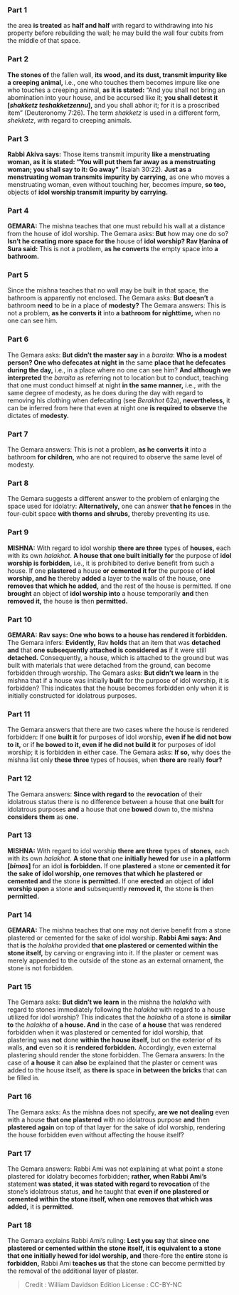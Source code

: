 
### Part 1
the area <b>is treated</b> as <b>half and half</b>  with regard to withdrawing into his property before rebuilding the wall; he may build the wall four cubits from the middle of that space.

### Part 2
<b>The stones of</b> the fallen wall, <b>its wood, and its dust, transmit impurity like a creeping animal,</b> i.e., one who touches them becomes impure like one who touches a creeping animal, <b>as it is stated:</b> “And you shall not bring an abomination into your house, and be accursed like it; <b>you shall detest it [<i>shakketz teshakketzennu</i>],</b> and you shall abhor it; for it is a proscribed item” (Deuteronomy 7:26). The term <i>shakketz</i> is used in a different form, <i>shekketz</i>, with regard to creeping animals.

### Part 3
<b>Rabbi Akiva says:</b> Those items transmit impurity <b>like a menstruating woman, as it is stated: “You will put them far away as a menstruating woman; you shall say to it: Go away”</b> (Isaiah 30:22). <b>Just as a menstruating woman transmits impurity by carrying,</b> as one who moves a menstruating woman, even without touching her, becomes impure, <b>so too,</b> objects of <b>idol worship transmit impurity by carrying.</b>

### Part 4
<strong>GEMARA:</strong> The mishna teaches that one must rebuild his wall at a distance from the house of idol worship. The Gemara asks: <b>But</b> how may one do so? <b>Isn’t he creating more space for the</b> house of <b>idol worship? Rav Ḥanina of Sura said:</b> This is not a problem, <b>as he converts</b> the empty space into <b>a bathroom.</b>

### Part 5
Since the mishna teaches that no wall may be built in that space, the bathroom is apparently not enclosed. The Gemara asks: <b>But doesn’t</b> a bathroom <b>need</b> to be in a place of <b>modesty?</b> The Gemara answers: This is not a problem, <b>as he converts it</b> into <b>a bathroom for nighttime,</b> when no one can see him.

### Part 6
The Gemara asks: <b>But didn’t the master say</b> in a <i>baraita</i>: <b>Who is a modest person? One who defecates at night in</b> the same <b>place that he defecates during the day,</b> i.e., in a place where no one can see him? <b>And although we interpreted</b> the <i>baraita</i> as referring not to location but to conduct, teaching that one must conduct himself at night <b>in the same manner,</b> i.e., with the same degree of modesty, as he does during the day with regard to removing his clothing when defecating (see <i>Berakhot</i> 62a), <b>nevertheless,</b> it can be inferred from here that even at night one <b>is required to observe</b> the dictates of <b>modesty.</b>

### Part 7
The Gemara answers: This is not a problem, <b>as he converts it</b> into a bathroom <b>for children,</b> who are not required to observe the same level of modesty.

### Part 8
The Gemara suggests a different answer to the problem of enlarging the space used for idolatry: <b>Alternatively,</b> one can answer <b>that he fences</b> in the four-cubit space <b>with thorns and shrubs,</b> thereby preventing its use.

### Part 9
<strong>MISHNA:</strong> With regard to idol worship <b>there are three</b> types of <b>houses,</b> each with its own <i>halakhot</i>. <b>A house that one built initially for</b> the purpose of <b>idol worship is forbidden,</b> i.e., it is prohibited to derive benefit from such a house. If one <b>plastered</b> a house <b>or cemented it for</b> the purpose of <b>idol worship, and he</b> thereby <b>added</b> a layer to the walls of the house, one <b>removes that which he added,</b> and the rest of the house is permitted. If one <b>brought</b> an object of <b>idol worship into</b> a house temporarily <b>and</b> then <b>removed it,</b> the house <b>is</b> then <b>permitted.</b>

### Part 10
<strong>GEMARA:</strong> <b>Rav says: One who bows to a house has rendered it forbidden.</b> The Gemara infers: <b>Evidently,</b> Rav <b>holds</b> that an item that was <b>detached and</b> that <b>one subsequently attached is considered as</b> if it were still <b>detached.</b> Consequently, a house, which is attached to the ground but was built with materials that were detached from the ground, can become forbidden through worship. The Gemara asks: <b>But didn’t we learn</b> in the mishna that if a house was initially <b>built</b> for the purpose of idol worship, it is forbidden? This indicates that the house becomes forbidden only when it is initially constructed for idolatrous purposes.

### Part 11
The Gemara answers that there are two cases where the house is rendered forbidden: If one <b>built it</b> for purposes of idol worship, <b>even if he did not bow to it,</b> or if <b>he bowed to it, even if he did not build it</b> for purposes of idol worship; it is forbidden in either case. The Gemara asks: <b>If so,</b> why does the mishna list only <b>these three</b> types of houses, when <b>there are</b> really <b>four?</b>

### Part 12
The Gemara answers: <b>Since with regard to</b> the <b>revocation</b> of their idolatrous status there is no difference between a house that one <b>built</b> for idolatrous purposes <b>and</b> a house that one <b>bowed</b> down to, the mishna <b>considers them</b> as <b>one.</b>

### Part 13
<strong>MISHNA:</strong> With regard to idol worship <b>there are three</b> types of <b>stones,</b> each with its own <i>halakhot</i>. <b>A stone that</b> one <b>initially hewed for</b> use in <b>a platform [<i>bimos</i>]</b> for an idol <b>is forbidden.</b> If one <b>plastered</b> a stone <b>or cemented it for the sake of idol worship, one removes that which he plastered or cemented and</b> the stone <b>is permitted.</b> If one <b>erected</b> an object of <b>idol worship upon</b> a stone <b>and</b> subsequently <b>removed it,</b> the stone <b>is</b> then <b>permitted.</b>

### Part 14
<strong>GEMARA:</strong> The mishna teaches that one may not derive benefit from a stone plastered or cemented for the sake of idol worship. <b>Rabbi Ami says: And</b> that <b>is</b> the <i>halakha</i> provided <b>that one plastered or cemented within the stone itself,</b> by carving or engraving into it. If the plaster or cement was merely appended to the outside of the stone as an external ornament, the stone is not forbidden.

### Part 15
The Gemara asks: <b>But didn’t we learn</b> in the mishna the <i>halakha</i> with regard to stones immediately following the <i>halakha</i> with regard to a house utilized for idol worship? This indicates that the <i>halakha</i> of a stone is <b>similar to</b> the <i>halakha</i> of <b>a house. And</b> in the case of <b>a house</b> that was rendered forbidden when it was plastered or cemented for idol worship, that plastering was <b>not</b> done <b>within the house itself,</b> but on the exterior of its walls, <b>and</b> even so it is <b>rendered forbidden.</b> Accordingly, even external plastering should render the stone forbidden. The Gemara answers: In the case of <b>a house</b> it can <b>also</b> be explained that the plaster or cement was added to the house itself, as <b>there is</b> space <b>in between the bricks</b> that can be filled in.

### Part 16
The Gemara asks: As the mishna does not specify, <b>are we not dealing</b> even with a house <b>that one plastered</b> with no idolatrous purpose <b>and</b> then <b>plastered again</b> on top of that layer for the sake of idol worship, rendering the house forbidden even without affecting the house itself?

### Part 17
The Gemara answers: Rabbi Ami was not explaining at what point a stone plastered for idolatry becomes forbidden; <b>rather, when Rabbi Ami’s</b> statement <b>was stated, it was stated with regard to revocation</b> of the stone’s idolatrous status, <b>and</b> he taught that <b>even if one plastered or cemented within the stone itself, when one removes that which was added,</b> it is <b>permitted.</b>

### Part 18
The Gemara explains Rabbi Ami’s ruling: <b>Lest you say</b> that <b>since one plastered or cemented within the stone itself, it is equivalent to a stone that one initially hewed for idol worship, and</b> there-fore the <b>entire</b> stone is <b>forbidden,</b> Rabbi Ami <b>teaches us</b> that the stone can become permitted by the removal of the additional layer of plaster.

>Credit : William Davidson Edition
>License : CC-BY-NC